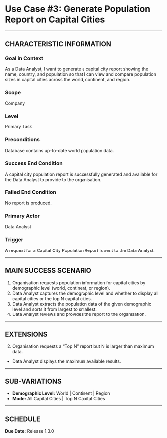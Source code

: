 # Use Case #3: Generate Population Report on Capital Cities

---

## CHARACTERISTIC INFORMATION

### Goal in Context
As a Data Analyst, I want to generate a capital city report showing the name, country, and population so that I can view
and compare population sizes in capital cities across the world, continent, and region.

### Scope
Company

### Level
Primary Task

### Preconditions
Database contains up-to-date world population data.

### Success End Condition
A capital city population report is successfully generated and available for the Data Analyst to provide to the 
organisation.

### Failed End Condition
No report is produced.

### Primary Actor
Data Analyst

### Trigger
A request for a Capital City Population Report is sent to the Data Analyst.

---

## MAIN SUCCESS SCENARIO
1. Organisation requests population information for capital cities by demographic level (world, continent, or region).
2. Data Analyst captures the demographic level and whether to display all capital cities or the top N capital cities.
3. Data Analyst extracts the population data of the given demographic level and sorts it from largest to smallest.
4. Data Analyst reviews and provides the report to the organisation.

---

## EXTENSIONS
2. Organisation requests a “Top N” report but N is larger than maximum data.
* Data Analyst displays the maximum available results.

---

## SUB-VARIATIONS
- **Demographic Level:** World | Continent | Region
- **Mode:** All Capital Cities | Top N Capital Cities

---

## SCHEDULE
**Due Date:** Release 1.3.0